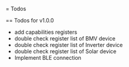 = Todos

== Todos for v1.0.0
* add capabilities registers
* double check register list of BMV device
* double check register list of Inverter device
* double check register list of Solar device
* Implement BLE connection
